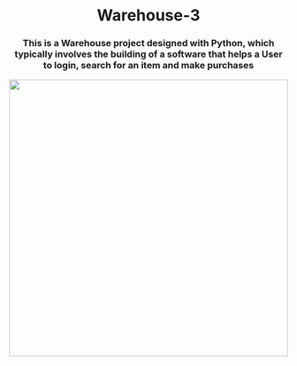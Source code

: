<h1 align="center"> Warehouse-3 </h1>

<h3 align="center"> This is a Warehouse project designed with Python, which typically involves the building of a software that helps a User to login, search for an item and make purchases </h3>

<img height="500" width="100%" length="50%" src="https://images.unsplash.com/photo-1556741533-974f8e62a92d?ixlib=rb-4.0.3&ixid=MnwxMjA3fDB8MHxwaG90by1wYWdlfHx8fGVufDB8fHx8&auto=format&fit=crop&w=1470&q=80">

